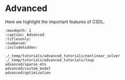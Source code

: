 # Advanced

Here we highlight the important features of CSDL.

```{toctree}
:maxdepth: 1
:caption: Advanced
:titlesonly:
:numbered:
:includehidden:

./_temp/tutorials/advanced_tutorials/nonlinear_solver
./_temp/tutorials/advanced_tutorials/loop
advanced/sparse_mtx
advanced/custom_model
advanced/optimization
```